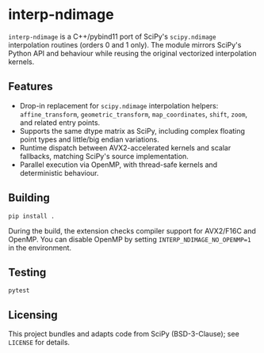 # interp-ndimage

`interp-ndimage` is a C++/pybind11 port of SciPy's `scipy.ndimage` interpolation routines (orders 0 and 1 only). The module mirrors SciPy's Python API and behaviour while reusing the original vectorized interpolation kernels.

## Features

- Drop-in replacement for `scipy.ndimage` interpolation helpers: `affine_transform`, `geometric_transform`, `map_coordinates`, `shift`, `zoom`, and related entry points.
- Supports the same dtype matrix as SciPy, including complex floating point types and little/big endian variations.
- Runtime dispatch between AVX2-accelerated kernels and scalar fallbacks, matching SciPy's source implementation.
- Parallel execution via OpenMP, with thread-safe kernels and deterministic behaviour.

## Building

```
pip install .
```

During the build, the extension checks compiler support for AVX2/F16C and OpenMP. You can disable OpenMP by setting `INTERP_NDIMAGE_NO_OPENMP=1` in the environment.

## Testing

```
pytest
```

## Licensing

This project bundles and adapts code from SciPy (BSD-3-Clause); see `LICENSE` for details.
